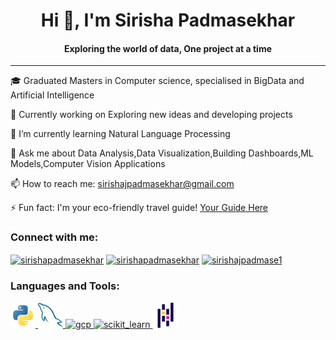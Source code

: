 <h1 align="center">Hi 👋, I'm Sirisha Padmasekhar</h1>
<h4 align="center"> Exploring the world of data, One project at a time </h4>

--- 

🎓 Graduated Masters in Computer science, specialised in BigData and Artificial Intelligence

🔭 Currently working on Exploring new ideas and developing projects
  
🌱 I’m currently learning Natural Language Processing

💬 Ask me about Data Analysis,Data Visualization,Building Dashboards,ML Models,Computer Vision Applications

📫 How to reach me: sirishajpadmasekhar@gmail.com

⚡ Fun fact: I'm your eco-friendly travel guide! [Your Guide Here](https://github.com/TheDataDesk/GoCarbonNeutral)


<h3 align="left">Connect with me:</h3>
<p align="left"> 
<a href="https://www.linkedin.com/in/sirishajp/" target="blank"><img align="center" src="https://raw.githubusercontent.com/rahuldkjain/github-profile-readme-generator/master/src/images/icons/Social/linked-in-alt.svg" alt="sirishapadmasekhar" height="30" width="40" /></a>
<a href="https://medium.com/@sirishapadmasekhar" target="blank"><img align="center" src="https://raw.githubusercontent.com/rahuldkjain/github-profile-readme-generator/master/src/images/icons/Social/medium.svg" alt="sirishapadmasekhar" height="30" width="40" /></a>
<a href="https://www.hackerrank.com/profile/sirishajpadmase1" target="blank"><img align="center" src="https://raw.githubusercontent.com/rahuldkjain/github-profile-readme-generator/master/src/images/icons/Social/hackerrank.svg" alt="sirishajpadmase1" height="30" width="40" /></a>
</p>

<h3 align="left">Languages and Tools:</h3> 

<a href="https://www.python.org" target="_blank" rel="noreferrer"> <img src="https://raw.githubusercontent.com/devicons/devicon/master/icons/python/python-original.svg" alt="python" width="40" height="40"/> 
</a>
<a href="https://www.mysql.com" target="_blank" rel="noreferrer">
  <img src="https://raw.githubusercontent.com/devicons/devicon/master/icons/mysql/mysql-original.svg" alt="mysql" width="40" height="40"/>
</a>
<a href="https://cloud.google.com" target="_blank" rel="noreferrer"> <img src="https://www.vectorlogo.zone/logos/google_cloud/google_cloud-icon.svg" alt="gcp" width="40" height="40"/> 
</a>
<a href="https://scikit-learn.org/" target="_blank" rel="noreferrer"> <img src="https://upload.wikimedia.org/wikipedia/commons/0/05/Scikit_learn_logo_small.svg" alt="scikit_learn" width="40" height="40"/> 
</a>
<a href="https://pandas.pydata.org/" target="_blank" rel="noreferrer"> <img src="https://raw.githubusercontent.com/devicons/devicon/2ae2a900d2f041da66e950e4d48052658d850630/icons/pandas/pandas-original.svg" alt="pandas" width="40" height="40"/> 
</a>
